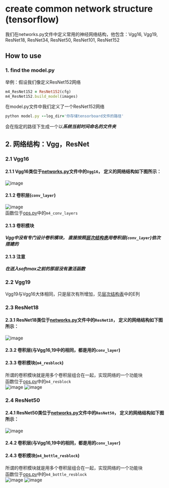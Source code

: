 # create common network structure (tensorflow)
我们在networks.py文件中定义常用的神经网络结构，他包含：Vgg16, Vgg19, ResNet18, ResNet34, 
ResNet50, ResNet101, ResNet152 

## How to use
### 1. find the model.py
举例：假设我们像定义ResNet152网络
````ruby
m4_ResNet152 = ResNet152(cfg)
m4_ResNet152.build_model(images)
````
在model.py文件中我们定义了一个ResNet152网络
````ruby
python model.py --log_dir='你存储tensorboard文件的路径'
````
会在指定的路径下生成一个以***系统当前时间命名的文件夹***

## 2. 网络结构：Vgg，ResNet
### 2.1 Vgg16  
#### 2.1.1 Vgg16类位于[networks.py](https://github.com/blueskyM01/Common-network-description/blob/master/networks.py)文件中的````Vgg16````， 定义的网络结构如下图所示：  
![image](https://github.com/blueskyM01/Common-network-description/blob/master/vgg.png)  
#### 2.1.2 卷积层(````conv_layer````)  
![image](https://github.com/blueskyM01/Common-network-description/blob/master/conv_layer.png)  
 函数位于[ops.py](https://github.com/blueskyM01/Common-network-description/blob/master/ops.py)中的````m4_conv_layers````
#### 2.1.3 卷积模块  
***Vgg中没有专门设计卷积模块， 直接按照[层次结构表](https://github.com/blueskyM01/Common-network-description/blob/master/vgg.png)用卷积层(````conv_layer````)依次搭建的***  
#### 2.1.3 注意
***在送入softmax之前的那层没有激活函数***
### 2.2 Vgg19  
Vgg19与Vgg16大体相同，只是层次有所增加，见[层次结构表](https://github.com/blueskyM01/Common-network-description/blob/master/vgg.png)中的E列
### 2.3 ResNet18
#### 2.3.1 ResNet18类位于[networks.py](https://github.com/blueskyM01/Common-network-description/blob/master/networks.py)文件中的````ResNet18````， 定义的网络结构如下图所示：  
![image](https://github.com/blueskyM01/Common-network-description/blob/master/ResNet.png)
#### 2.3.2 卷积层(与Vgg16,19中的相同，都是用的````conv_layer````)  
#### 2.3.3 卷积模块(````m4_resblock````)  
所谓的卷积模块就是用多个卷积层组合在一起，实现网络的一个功能块  
函数位于[ops.py](https://github.com/blueskyM01/Common-network-description/blob/master/ops.py)中的````m4_resblock````  
![image](https://github.com/blueskyM01/Common-network-description/blob/master/ResNet_no_downsample.png)
![image](https://github.com/blueskyM01/Common-network-description/blob/master/ResNet_downsample.png)

### 2.4 ResNet50
#### 2.4.1 ResNet50类位于[networks.py](https://github.com/blueskyM01/Common-network-description/blob/master/networks.py)文件中的````ResNet50````， 定义的网络结构如下图所示：  
![image](https://github.com/blueskyM01/Common-network-description/blob/master/ResNet.png)
#### 2.4.2 卷积层(与Vgg16,19中的相同，都是用的````conv_layer````)  
#### 2.4.3 卷积模块(````m4_bottle_resblock````)  
所谓的卷积模块就是用多个卷积层组合在一起，实现网络的一个功能块  
函数位于[ops.py](https://github.com/blueskyM01/Common-network-description/blob/master/ops.py)中的````m4_bottle_resblock````  
![image](https://github.com/blueskyM01/Common-network-description/blob/master/bottle_resblock_no_downsample.png)
![image](https://github.com/blueskyM01/Common-network-description/blob/master/bottle_resblock_downsample.png)


